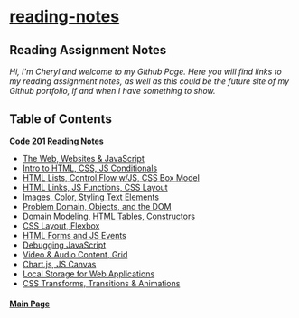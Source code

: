 # [reading-notes](https://cheryldee.github.io/reading-notes/)

## Reading Assignment Notes
_Hi, I'm Cheryl and welcome to my Github Page. Here you will find links to my reading assignment notes, as well as this could be the future site of my Github portfolio, if and when I have something to show._
## Table of Contents
**Code 201 Reading Notes**
  - [The Web, Websites &amp; JavaScript](https://cheryldee.github.io/reading-notes/class-01)
  - [Intro to HTML, CSS, JS Conditionals](https://cheryldee.github.io/reading-notes/class-02)
  - [HTML Lists, Control Flow w/JS, CSS Box Model](https://cheryldee.github.io/reading-notes/class-03)
  - [HTML Links, JS Functions, CSS Layout](https://cheryldee.github.io/reading-notes/class-04)
  - [Images, Color, Styling Text Elements](https://cheryldee.github.io/reading-notes/class-05)
  - [Problem Domain, Objects, and the DOM](https://cheryldee.github.io/reading-notes/class-06)
  - [Domain Modeling, HTML Tables, Constructors](https://cheryldee.github.io/reading-notes/class-07)
  - [CSS Layout, Flexbox](https://cheryldee.github.io/reading-notes/class-08)
  - [HTML Forms and JS Events](https://cheryldee.github.io/reading-notes/class-09)
  - [Debugging JavaScript](https://cheryldee.github.io/reading-notes/class-10)
  - [Video &amp; Audio Content, Grid](https://cheryldee.github.io/reading-notes/class-11)
  - [Chart.js, JS Canvas](https://cheryldee.github.io/reading-notes/class-12)
  - [Local Storage for Web Applications](https://cheryldee.github.io/reading-notes/class-13)
  - [CSS Transforms, Transitions &amp; Animations](https://cheryldee.github.io/reading-notes/class-14)

#### [Main Page](https://cheryldee.github.io/reading-notes/)
